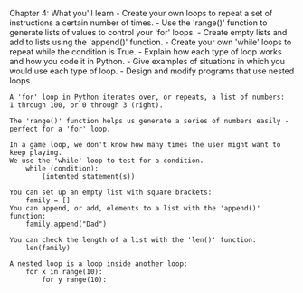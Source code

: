 Chapter 4:
    What you'll learn
    - Create your own loops to repeat a set of instructions a certain number of times.
    - Use the 'range()' function to generate lists of values to control your 'for' loops.
    - Create empty lists and add to lists using the 'append()' function.
    - Create your own 'while' loops to repeat while the condition is True.
    - Explain how each type of loop works and how you code it in Python.
    - Give examples of situations in which you would use each type of loop.
    - Design and modify programs that use nested loops.

    A 'for' loop in Python iterates over, or repeats, a list of numbers:
    1 through 100, or 0 through 3 (right).

    The 'range()' function helps us generate a series of numbers easily - perfect for a 'for' loop.

    In a game loop, we don't know how many times the user might want to keep playing.
    We use the 'while' loop to test for a condition.
        while (condition):
            (intented statement(s))

    You can set up an empty list with square brackets:
        family = []
    You can append, or add, elements to a list with the 'append()' function:
        family.append("Dad")

    You can check the length of a list with the 'len()' function:
        len(family)

    A nested loop is a loop inside another loop:
        for x in range(10):
            for y range(10):
